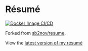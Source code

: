 # Résumé

[![Docker Image CI/CD](https://github.com/shepherdjerred/resume/actions/workflows/docker.yml/badge.svg)](https://github.com/shepherdjerred/resume/actions/workflows/docker.yml)

Forked from [sb2nov/resume](https://github.com/sb2nov/resume).

View the [latest version of my résumé](https://resume.shepherdjerred.com)
